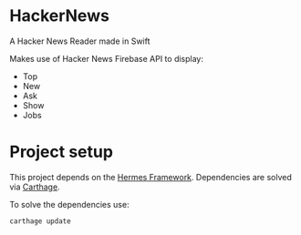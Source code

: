 HackerNews
==========

A Hacker News Reader made in Swift

Makes use of Hacker News Firebase API to display:
- Top
- New
- Ask
- Show
- Jobs

# Project setup
This project depends on the [Hermes Framework](https://github.com/ehtd/Hermes). Dependencies are solved via [Carthage](https://github.com/Carthage/Carthage).

To solve the dependencies use: 

```carthage update```
